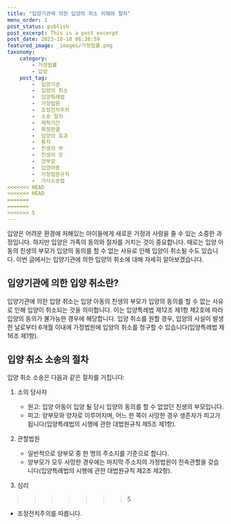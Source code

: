 ```yaml
---
title: "입양기관에 의한 입양의 취소 이해와 절차"
menu_order: 1
post_status: publish
post_excerpt: This is a post excerpt
post_date: 2023-10-10 06:26:59
featured_image: _images/가정법률.png
taxonomy:
    category:
        - 가정법률
        - 입양
    post_tag:
        -  입양기관
        -  입양의 취소
        -  입양특례법
        -  가정법원
        -  조정전치주의
        -  소송 절차
        -  제척기간
        -  확정판결
        -  입양의 효과
        -  통지
        -  친생의 부
        -  친생의 모
        -  양부모
        -  입양아동
        -  가정법원규칙
        -  가사소송법
<<<<<<< HEAD
<<<<<<< HEAD
=======
=======
>>>>>>> 5
---
```




입양은 어려운 환경에 처해있는 아이들에게 새로운 가정과 사랑을 줄 수 있는 소중한 과정입니다. 하지만 입양은 가족의 동의와 절차를 거치는 것이 중요합니다. 때로는 입양 아동의 친생의 부모가 입양의 동의를 할 수 없는 사유로 인해 입양이 취소될 수도 있습니다. 이번 글에서는 입양기관에 의한 입양의 취소에 대해 자세히 알아보겠습니다.

## 입양기관에 의한 입양 취소란?
입양기관에 의한 입양 취소는 입양 아동의 친생의 부모가 입양의 동의를 할 수 없는 사유로 인해 입양이 취소되는 것을 의미합니다. 이는 입양특례법 제12조 제1항 제2호에 따라 입양의 동의가 불가능한 경우에 해당합니다. 입양 취소를 원할 경우, 입양의 사실이 발생한 날로부터 6개월 이내에 가정법원에 입양의 취소를 청구할 수 있습니다(입양특례법 제16조 제1항).

## 입양 취소 소송의 절차
입양 취소 소송은 다음과 같은 절차를 거칩니다:

1. 소의 당사자
   - 원고: 입양 아동이 입양 될 당시 입양의 동의를 할 수 없었던 친생의 부모입니다.
   - 피고: 양부모와 양자로 이루어지며, 어느 한 쪽이 사망한 경우 생존자가 피고가 됩니다(입양특례법의 시행에 관한 대법원규칙 제5조 제1항).

2. 관할법원
   - 일반적으로 양부모 중 한 명의 주소지를 기준으로 합니다.
   - 양부모가 모두 사망한 경우에는 마지막 주소지의 가정법원이 전속관할을 갖습니다(입양특례법의 시행에 관한 대법원규칙 제2조 제2항).

3. 심리
>>>>>>> 5
   - 조정전치주의를 따릅니다.
